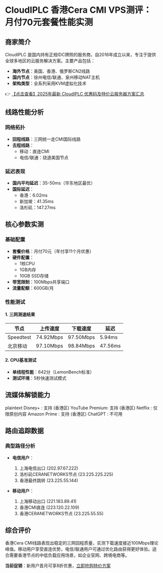 # CloudIPLC 香港Cera CMI VPS测评：月付70元套餐性能实测

## 商家简介

CloudIPLC 是国内持有正规IDC牌照的服务商，自2016年成立以来，专注于提供全球多地区的云服务解决方案。主要产品包括：

- **海外节点**：美国、香港、俄罗斯CN2线路
- **国内节点**：徐州电信/联通、泉州移动NAT主机
- **架构类型**：全系列采用KVM虚拟化技术

👉 [【点击查看】2025年最新 CloudIPLC 优惠码及特价云服务器方案汇总](https://bit.ly/cloudiplc)

## 线路性能分析

### 网络拓扑
- **回程线路**：三网统一走CMI国际线路
- **去程线路**：
  - 移动：直连CMI
  - 电信/联通：绕道美国节点

### 延迟表现
- **国内平均延迟**：35-50ms（华东地区最优）
- **国际延迟**：
  - 香港：6.02ms
  - 新加坡：41.35ms
  - 洛杉矶：147.27ms

## 核心参数实测

### 基础配置
- **套餐价格**：月付70元（年付享11个月优惠）
- **硬件配置**：
  - 1核CPU
  - 1GB内存
  - 10GB SSD存储
- **带宽限制**：100Mbps共享端口
- **流量配额**：600GB/月

### 性能测试
#### 1. 三网测速结果
| 节点       | 上传速度    | 下载速度    | 延迟   |
|------------|-------------|-------------|--------|
| Speedtest  | 74.92Mbps   | 97.50Mbps   | 5.94ms |
| 北京移动   | 97.10Mbps   | 98.84Mbps   | 47.56ms|

#### 2. CPU基准测试
- **单线程性能**：642分（LemonBench标准）
- **测试环境**：5秒快速测试模式

## 流媒体解锁能力

plaintext
Disney+        : 支持 (香港区)
YouTube Premium: 支持 (香港区)
Netflix        : 仅限原创内容
Amazon Prime   : 支持 (香港区)
ChatGPT        : 不可用

## 路由追踪数据

### 典型路径分析
- **电信用户**：
  1. 上海电信出口 (202.97.67.222)
  2. 洛杉矶CERANETWORKS节点 (23.225.225.225)
  3. 香港最终跳转 (23.225.55.144)

- **移动用户**：
  1. 上海移动出口 (221.183.89.41)
  2. 香港CMI直连 (223.120.22.109)
  3. 香港CERANETWORKS节点 (23.225.55.55)

## 综合评价

香港Cera CMI线路表现出稳定的三网回程质量，实测下载速度接近100Mbps理论峰值。移动用户享受直连优势，电信/联通用户可通过优化路由获得更好体验。适合需要香港节点的中低负载应用场景，如企业官网、跨境电商等。

**当前促销**：新用户首月可享8折优惠，[立即抢购特价方案](https://bit.ly/cloudiplc)